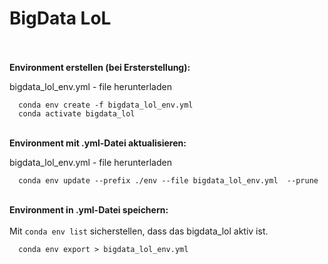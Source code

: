 # BigData LoL<br/><br/>
**Environment erstellen (bei Ersterstellung):**
  
   bigdata_lol_env.yml - file herunterladen
  
```
  conda env create -f bigdata_lol_env.yml
  conda activate bigdata_lol
```

<br/>**Environment mit .yml-Datei aktualisieren:**

   bigdata_lol_env.yml - file herunterladen
  
```
  conda env update --prefix ./env --file bigdata_lol_env.yml  --prune 
```

<br/>**Environment in .yml-Datei speichern:**
<br/><br/>Mit ```conda env list``` sicherstellen, dass das bigdata_lol aktiv ist.
  
```
  conda env export > bigdata_lol_env.yml
```
